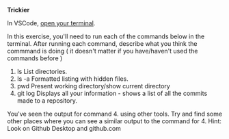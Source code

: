 **Trickier**

In VSCode, [open your terminal](https://code.visualstudio.com/docs/terminal/basics#_terminal-shells).

In this exercise, you'll need to run each of the commands below in the terminal.
After running each command, describe what you think the commmand is doing ( it doesn't matter if you have/haven't used the commands before )

1. ls
   List directories.
2. ls -a
   Formatted listing with hidden files.
3. pwd
   Present working directory/show current directory
4. git log
   Displays all your information - shows a list of all the commits made to a repository.

You've seen the output for command 4. using other tools. Try and find some other places where you can see a similar output to the command for 4. Hint: Look on Github Desktop and github.com
